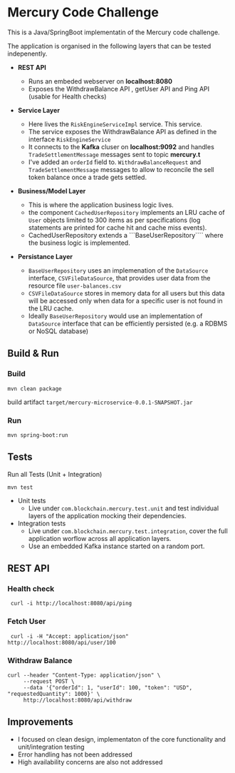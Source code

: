 # Mercury Code Challenge


This is a Java/SpringBoot implementatin of the Mercury code challenge.

The application is organised in the following layers that can be tested indepenently.


- **REST API**
	- Runs an embeded webserver on **localhost:8080**
	- Exposes the WithdrawBalance API , getUser API and Ping API (usable for Health checks)
- **Service Layer**
    - Here lives the ```RiskEngineServiceImpl``` service. This service.
    - The service exposes the WithdrawBalance API as defined in the interface ```RiskEngineService``` 
    - It connects to the **Kafka** cluser on **localhost:9092** and handles ```TradeSettlementMessage``` messages sent to topic **mercury.t**
    - I've added an ```orderId``` field to. ```WithdrawBalanceRequest``` and ```TradeSettlementMessage``` messages to allow to reconcile the sell token balance once a trade gets settled.
- **Business/Model Layer**
    - This is where the application business logic lives.
    - the component ```CachedUserRepository``` implements an LRU cache of ```User``` objects limited to 300 items as per specifications (log statements are printed for cache hit and cache miss events).
    - CachedUserRepository extends a ```BaseUserRepository```` where the business logic is implemented.
 
- **Persistance Layer**
    -  ```BaseUserRepository``` uses an implemenation of the ```DataSource``` interface, ```CSVFileDataSource```, that provides user data from the resource file ```user-balances.csv```
    -   ``CSVFileDataSource`` stores in memory data for all users but this data will be accessed only when data for a specific user is not found in the LRU cache.
    - Ideally  ```BaseUserRepository``` would use an implementation of ```DataSource``` interface that can be efficiently persisted (e.g. a RDBMS or NoSQL database)




## Build & Run

### Build

```mvn clean package```

build artifact
``` target/mercury-microservice-0.0.1-SNAPSHOT.jar ```

### Run

```mvn spring-boot:run ```


## Tests

Run all Tests (Unit + Integration)

```mvn test```

- Unit tests
   - Live under ```com.blockchain.mercury.test.unit``` and test individual layers of the application mocking their dependencies.
- Integration tests 
   -  Live under ```com.blockchain.mercury.test.integration```, cover the full application worflow across all application layers.
   -  Use an embedded Kafka instance started on a random port.


## REST API

### Health check

```  curl -i http://localhost:8080/api/ping ```

### Fetch User
```  curl -i -H "Accept: application/json" http://localhost:8080/api/user/100 ```

### Withdraw Balance

``` 
curl --header "Content-Type: application/json" \
     --request POST \
     --data '{"orderId": 1, "userId": 100, "token": "USD", "requestedQuantity": 1000}' \ 
     http://localhost:8080/api/withdraw    
```  

## Improvements
- I focused on clean design, implementaton of the core functionality and unit/integration testing
- Error handling has not been addressed
- High availability concerns are also not addressed